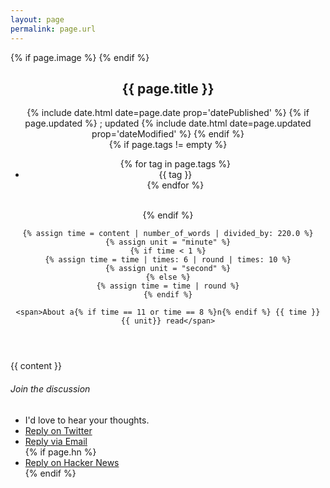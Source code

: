```yaml
---
layout: page
permalink: page.url
---
```


<article itemscope itemtype="http://schema.org/BlogPosting">

<meta itemprop="author" content="Jacob Evan Shreve" />
<meta itemprop="publisher" content="Shreve Labs" />
<meta itemprop="inLanguage" content="en-US" />
{% if page.image %}
  <meta itemprop="image" content="{{ page.image }}" />
{% endif %}

<header>
  <h1 itemprop="name headline">{{ page.title }}</h1>

  <div class="content-element">
    <span class="timestamps">
      {% include date.html date=page.date prop='datePublished' %}
      {% if page.updated %}
      ; updated {% include date.html date=page.updated prop='dateModified' %}
      {% endif %}
    </span>
    <br>
    {% if page.tags != empty %}
      <span>
      <ul class="tags" itemprop="keywords">
        {% for tag in page.tags %}
        <li>{{ tag }}</li>
        {% endfor %}
      </ul>
      </span>
      <br>
    {% endif %}

    {% assign time = content | number_of_words | divided_by: 220.0 %}
    {% assign unit = "minute" %}
    {% if time < 1 %}
    {% assign time = time | times: 6 | round | times: 10 %}
    {% assign unit = "second" %}
    {% else %}
    {% assign time = time | round %}
    {% endif %}

    <span>About a{% if time == 11 or time == 8 %}n{% endif %} {{ time }} {{ unit}} read</span>
  </div>
</header>


<div itemprop="articleBody text">{{ content }}</div>

<footer class="post-footer">
<h6>Join the discussion</h6>
<ul>
    <li>I'd love to hear your thoughts.</li>
    <li><a href="{% if page.tweet %}{{ page.tweet }}{% else
    %}https://twitter.com/_shreve{% endif %}" target="_blank">Reply on Twitter</a></li>
    <li><a href="#" class="email">Reply via Email</a></li>
    {% if page.hn %}
    <li><a href="{{ page.hn }}">Reply on Hacker News</a></li>
    {% endif %}
</ul>
</footer>
</article>
